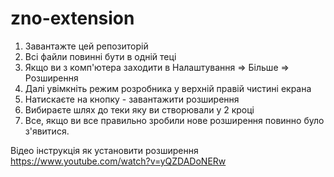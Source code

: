 # zno-extension

1. Завантажте цей репозиторій
2. Всі файли повинні бути в одній теці
3. Якщо ви з комп'ютера заходити в Налаштування => Більше => Розширення
4. Далі увімкніть режим розробника у верхній правій чистині екрана
5. Натискаєте на кнопку - завантажити розширення
6. Вибираєте шлях до теки яку ви створювали у 2 кроці
7. Все, якщо ви все правильно зробили нове розширення повинно було з'явитися.

Відео інструкція як установити розширення
https://www.youtube.com/watch?v=yQZDADoNERw
